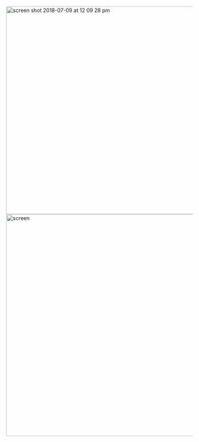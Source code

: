 <p align="center">
  <img />
</p>

<img width="562" alt="screen shot 2018-07-09 at 12 09 28 pm" src="https://user-                   images.githubusercontent.com/41017424/42466753-6de4657e-8375-11e8-8fd5-7445e9b80c33.png">


<img width="600" alt="screen" src="https://user-images.githubusercontent.com/41017424/42466700-4457f892-8375-11e8-85b9-904882b9d01f.png">
